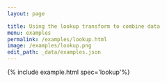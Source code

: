 ```yaml
---
layout: page

title: Using the lookup transform to combine data
menu: examples
permalink: /examples/lookup.html
image: /examples/lookup.png
edit_path: _data/examples.json
---
```




{% include example.html spec='lookup'%}
